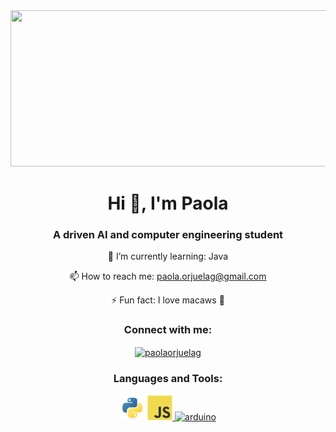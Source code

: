 <div id="header" align="center">
<img src="https://media0.giphy.com/media/lbcLMX9B6sTsGjUmS3/giphy.gif?cid=ecf05e472bgh67ahzo6zbm5folfwq03pvwxxq4lhlrspfhzt&rid=giphy.gif&ct=g" width=800 height=250/>

<h1 align="center">Hi 👋, I'm Paola</h1>
<h3 align="center">A driven AI and computer engineering student</h3>

🌱 I’m currently learning: Java

📫 How to reach me: paola.orjuelag@gmail.com

⚡ Fun fact: I love macaws 🦜

<h3 align="center">Connect with me:</h3>
<p align=center">
<a href="https://linkedin.com/in/paolaorjuelag" target="blank"><img align="center" src="https://raw.githubusercontent.com/rahuldkjain/github-profile-readme-generator/master/src/images/icons/Social/linked-in-alt.svg" alt="paolaorjuelag" height="30" width="40" /></a>
</p>

<h3 align="center">Languages and Tools:</h3>
<p <a href="https://www.python.org" target="_blank" rel="noreferrer"> <img src="https://raw.githubusercontent.com/devicons/devicon/master/icons/python/python-original.svg" alt="python" width="40" height="40"/> </a><a href="https://developer.mozilla.org/en-US/docs/Web/JavaScript" target="_blank" rel="noreferrer"> <img src="https://raw.githubusercontent.com/devicons/devicon/master/icons/javascript/javascript-original.svg" alt="javascript" width="40" height="40"/> <a href="https://www.arduino.cc/" target="_blank" rel="noreferrer"> <img src="https://cdn.worldvectorlogo.com/logos/arduino-1.svg" alt="arduino" width="40" height="40"/> </a> </a>  </p>
